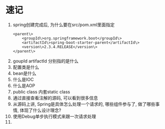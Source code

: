 # 速记
1. spring创建完成后, 为什么要在src/pom.xml里面指定
	```
	<parent\>  
		<groupId\>org.springframework.boot</groupId\> 
		<artifactId\>spring-boot-starter-parent</artifactId\> 	
		<version\>2.3.4.RELEASE</version\> 
	</parent\>
	```
2. goupId artifactId 分别指的是什么
3. 配置类是什么
4. bean是什么
5. 什么是IOC
6. 什么是AOP
7. public class 内套static class
8. 通过直接查看注解的源码, 可以看到很多信息
9. 从源码上讲, Spring是具体怎么处理一个请求的, 哪些组件参与了, 做了哪些事情, 体现了什么设计理念?
10. 使用Debug单步执行模式来跟一次请求处理
11. 